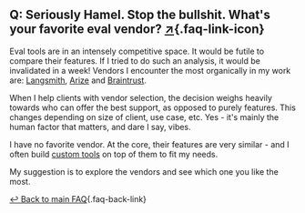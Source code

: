 ## Q: Seriously Hamel.  Stop the bullshit.  What's your favorite eval vendor? [↗](/blog/posts/evals-faq/seriously-hamel-stop-the-bullshit-whats-your-favorite-eval-vendor.html){.faq-link-icon}

Eval tools are in an intensely competitive space.  It would be futile to compare their features.  If I tried to do such an analysis, it would be invalidated in a week!  Vendors I encounter the most organically in my work are: [Langsmith](https://www.langchain.com/langsmith), [Arize](https://arize.com/) and [Braintrust](https://www.braintrust.dev/).

When I help clients with vendor selection, the decision weighs heavily towards who can offer the best support, as opposed to purely features.  This changes depending on size of client, use case, etc. Yes - it's mainly the human factor that matters, and dare I say, vibes.

I have no favorite vendor.  At the core, their features are very similar - and I often build [custom tools](https://hamel.dev/blog/posts/evals/#q-should-i-build-a-custom-annotation-tool-or-use-something-off-the-shelf) on top of them to fit my needs. 

My suggestion is to explore the vendors and see which one you like the most.

[↩ Back to main FAQ](/blog/posts/evals-faq/#q-seriously-hamel-stop-the-bullshit-whats-your-favorite-eval-vendor){.faq-back-link}